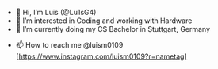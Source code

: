 - 👋 Hi, I’m Luis (@Lu1sG4)
- 👀 I’m interested in Coding and working with Hardware
- 🌱 I’m currently doing my CS Bachelor in Stuttgart, Germany
<!-- 💞️ I’m looking to collaborate on ...-->
- 📫 How to reach me @luism0109 [https://www.instagram.com/luism0109?r=nametag]

<!---
Lu1sG4/Lu1sG4 is a ✨ special ✨ repository because its `README.md` (this file) appears on your GitHub profile.
You can click the Preview link to take a look at your changes.
--->
